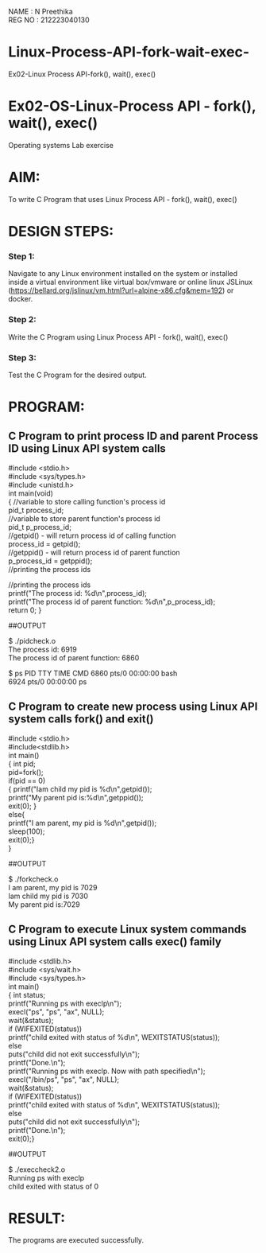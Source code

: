 NAME : N Preethika     
REG NO : 212223040130

# Linux-Process-API-fork-wait-exec-
Ex02-Linux Process API-fork(), wait(), exec()
# Ex02-OS-Linux-Process API - fork(), wait(), exec()
Operating systems Lab exercise


# AIM:
To write C Program that uses Linux Process API - fork(), wait(), exec()

# DESIGN STEPS:

### Step 1:

Navigate to any Linux environment installed on the system or installed inside a virtual environment like virtual box/vmware or online linux JSLinux (https://bellard.org/jslinux/vm.html?url=alpine-x86.cfg&mem=192) or docker.

### Step 2:

Write the C Program using Linux Process API - fork(), wait(), exec()

### Step 3:

Test the C Program for the desired output. 

# PROGRAM:

## C Program to print process ID and parent Process ID using Linux API system calls
#include <stdio.h>     
#include <sys/types.h>          
#include <unistd.h>      
int main(void)      
{	//variable to store calling function's process id          
	pid_t process_id;      
	//variable to store parent function's process id    
	pid_t p_process_id;      
	//getpid() - will return process id of calling function    
	process_id = getpid();      
	//getppid() - will return process id of parent function       
	p_process_id = getppid();        
	//printing the process ids    

//printing the process ids      
	printf("The process id: %d\n",process_id);     
	printf("The process id of parent function: %d\n",p_process_id);        
	return 0; }        



##OUTPUT

$ ./pidcheck.o        
The process id: 6919        
The process id of parent function: 6860     


$ ps 
    PID TTY          TIME CMD
   6860 pts/0    00:00:00 bash     
   6924 pts/0    00:00:00 ps      


## C Program to create new process using Linux API system calls fork() and exit()


#include <stdio.h>   
#include<stdlib.h>    
int main()         
{ int pid;    
pid=fork();       
if(pid == 0)    
{ printf("Iam child my pid is %d\n",getpid());           
printf("My parent pid is:%d\n",getppid());       
exit(0); }      
else{        
printf("I am parent, my pid is %d\n",getpid());        
sleep(100);     
exit(0);}    
}    

##OUTPUT

$ ./forkcheck.o    
I am parent, my pid is 7029      
Iam child my pid is 7030   
My parent pid is:7029    


## C Program to execute Linux system commands using Linux API system calls exec() family


#include <stdlib.h>    
#include <sys/wait.h>    
#include <sys/types.h>   
int main()       
{       int status;      
        printf("Running ps with execlp\n");         
        execl("ps", "ps", "ax", NULL);     
        wait(&status);    
        if (WIFEXITED(status))     
                printf("child exited with status of %d\n", WEXITSTATUS(status));     
        else    
                puts("child did not exit successfully\n");     
        printf("Done.\n");     
printf("Running ps with execlp. Now with path specified\n");    
        execl("/bin/ps", "ps", "ax", NULL);     
        wait(&status);   
        if (WIFEXITED(status))    
                printf("child exited with status of %d\n", WEXITSTATUS(status));     
        else       
                puts("child did not exit successfully\n");     
        printf("Done.\n");      
        exit(0);}       

##OUTPUT


$ ./execcheck2.o       
Running ps with execlp      
child exited with status of 0      


# RESULT:
The programs are executed successfully.
